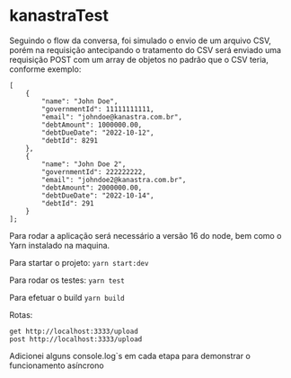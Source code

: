# kanastraTest
Seguindo o flow da conversa, foi simulado o envio de um arquivo CSV, porém na requisição antecipando o tratamento do CSV será enviado uma requisição POST com um array de objetos no padrão que o CSV teria, conforme exemplo:

```
[
	{
        "name": "John Doe",
        "governmentId": 11111111111,
        "email": "johndoe@kanastra.com.br",
        "debtAmount": 1000000.00,
        "debtDueDate": "2022-10-12",
        "debtId": 8291
    },
    {
        "name": "John Doe 2",
        "governmentId": 222222222,
        "email": "johndoe2@kanastra.com.br",
        "debtAmount": 2000000.00,
        "debtDueDate": "2022-10-14",
        "debtId": 291
    }
];
```
Para rodar a aplicação será necessário a versão 16 do node, bem como o Yarn instalado na maquina.

Para startar o projeto: 
```yarn start:dev```

Para rodar os testes:
```yarn test```

Para efetuar o build
```yarn build ```

Rotas:
```
get http://localhost:3333/upload
post http://localhost:3333/upload
```

Adicionei alguns console.log`s em cada etapa para demonstrar o funcionamento asíncrono
